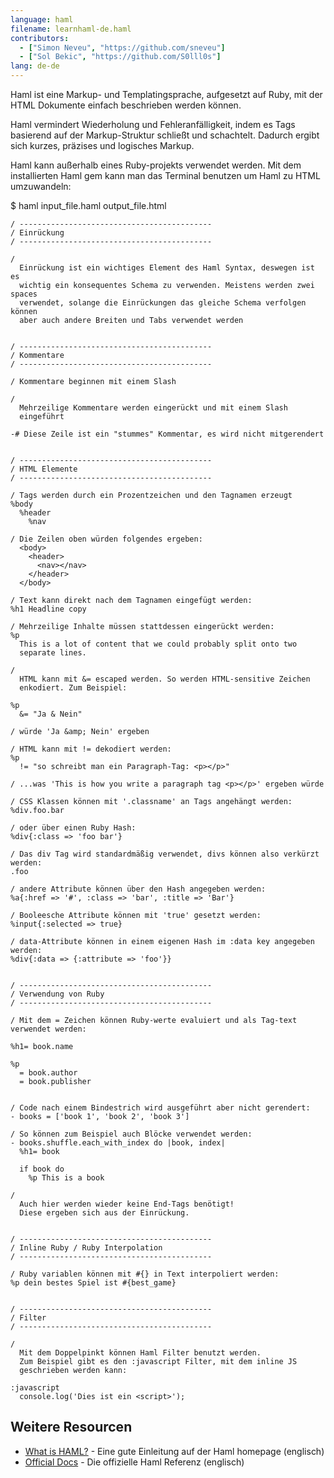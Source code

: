 ```yaml
---
language: haml
filename: learnhaml-de.haml
contributors:
  - ["Simon Neveu", "https://github.com/sneveu"]
  - ["Sol Bekic", "https://github.com/S0lll0s"]
lang: de-de
---
```


Haml ist eine Markup- und Templatingsprache, aufgesetzt auf Ruby, mit der HTML Dokumente einfach beschrieben werden können.

Haml vermindert Wiederholung und Fehleranfälligkeit, indem es Tags basierend auf der Markup-Struktur schließt und schachtelt.
Dadurch ergibt sich kurzes, präzises und logisches Markup.

Haml kann außerhalb eines Ruby-projekts verwendet werden. Mit dem installierten Haml gem kann man das Terminal benutzen um Haml zu HTML umzuwandeln:

$ haml input_file.haml output_file.html


```haml
/ -------------------------------------------
/ Einrückung
/ -------------------------------------------

/
  Einrückung ist ein wichtiges Element des Haml Syntax, deswegen ist es
  wichtig ein konsequentes Schema zu verwenden. Meistens werden zwei spaces
  verwendet, solange die Einrückungen das gleiche Schema verfolgen können
  aber auch andere Breiten und Tabs verwendet werden


/ -------------------------------------------
/ Kommentare
/ -------------------------------------------

/ Kommentare beginnen mit einem Slash

/
  Mehrzeilige Kommentare werden eingerückt und mit einem Slash
  eingeführt

-# Diese Zeile ist ein "stummes" Kommentar, es wird nicht mitgerendert


/ -------------------------------------------
/ HTML Elemente
/ -------------------------------------------

/ Tags werden durch ein Prozentzeichen und den Tagnamen erzeugt
%body
  %header
    %nav

/ Die Zeilen oben würden folgendes ergeben:
  <body>
    <header>
      <nav></nav>
    </header>
  </body>

/ Text kann direkt nach dem Tagnamen eingefügt werden:
%h1 Headline copy

/ Mehrzeilige Inhalte müssen stattdessen eingerückt werden:
%p 
  This is a lot of content that we could probably split onto two
  separate lines.

/ 
  HTML kann mit &= escaped werden. So werden HTML-sensitive Zeichen
  enkodiert. Zum Beispiel:

%p
  &= "Ja & Nein"

/ würde 'Ja &amp; Nein' ergeben

/ HTML kann mit != dekodiert werden:
%p
  != "so schreibt man ein Paragraph-Tag: <p></p>"

/ ...was 'This is how you write a paragraph tag <p></p>' ergeben würde

/ CSS Klassen können mit '.classname' an Tags angehängt werden:
%div.foo.bar

/ oder über einen Ruby Hash:
%div{:class => 'foo bar'}

/ Das div Tag wird standardmäßig verwendet, divs können also verkürzt werden:
.foo

/ andere Attribute können über den Hash angegeben werden:
%a{:href => '#', :class => 'bar', :title => 'Bar'}

/ Booleesche Attribute können mit 'true' gesetzt werden:
%input{:selected => true}

/ data-Attribute können in einem eigenen Hash im :data key angegeben werden:
%div{:data => {:attribute => 'foo'}}


/ -------------------------------------------
/ Verwendung von Ruby
/ -------------------------------------------

/ Mit dem = Zeichen können Ruby-werte evaluiert und als Tag-text verwendet werden:

%h1= book.name

%p
  = book.author
  = book.publisher


/ Code nach einem Bindestrich wird ausgeführt aber nicht gerendert:
- books = ['book 1', 'book 2', 'book 3']

/ So können zum Beispiel auch Blöcke verwendet werden:
- books.shuffle.each_with_index do |book, index|
  %h1= book

  if book do
    %p This is a book

/
  Auch hier werden wieder keine End-Tags benötigt!
  Diese ergeben sich aus der Einrückung.


/ -------------------------------------------
/ Inline Ruby / Ruby Interpolation
/ -------------------------------------------

/ Ruby variablen können mit #{} in Text interpoliert werden:
%p dein bestes Spiel ist #{best_game}


/ -------------------------------------------
/ Filter
/ -------------------------------------------

/
  Mit dem Doppelpinkt können Haml Filter benutzt werden.
  Zum Beispiel gibt es den :javascript Filter, mit dem inline JS
  geschrieben werden kann:

:javascript
  console.log('Dies ist ein <script>');
```

## Weitere Resourcen

- [What is HAML?](http://haml.info/) - Eine gute Einleitung auf der Haml homepage (englisch)
- [Official Docs](http://haml.info/docs/yardoc/file.REFERENCE.html) - Die offizielle Haml Referenz (englisch)
